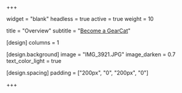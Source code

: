 +++

widget = "blank"
headless = true
active = true
weight = 10

title = "Overview"
subtitle = "[Become a GearCat](#join)"

[design]
columns = 1

[design.background]
image = "IMG_3921.JPG"
image_darken = 0.7
text_color_light = true

[design.spacing]
padding = ["200px", "0", "200px", "0"]

+++
